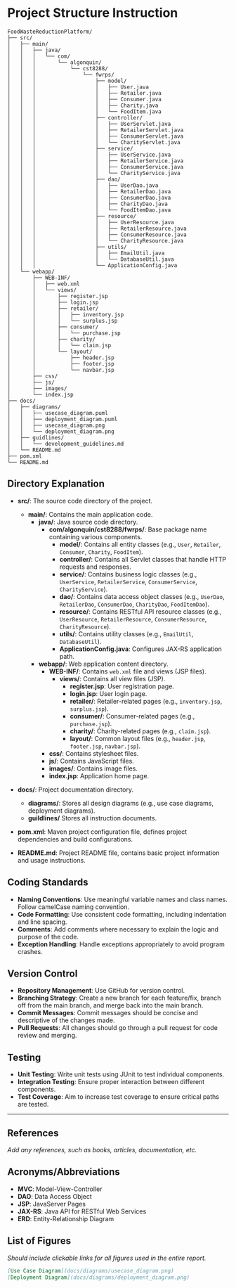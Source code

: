 # Project Structure Instruction

```code
FoodWasteReductionPlatform/
├── src/
│   ├── main/
│   │   ├── java/
│   │   │   └── com/
│   │   │       └── algonquin/
│   │   │           └── cst8288/
│   │   │               └── fwrps/
│   │   │                   ├── model/
│   │   │                   │   ├── User.java
│   │   │                   │   ├── Retailer.java
│   │   │                   │   ├── Consumer.java
│   │   │                   │   ├── Charity.java
│   │   │                   │   └── FoodItem.java
│   │   │                   ├── controller/
│   │   │                   │   ├── UserServlet.java
│   │   │                   │   ├── RetailerServlet.java
│   │   │                   │   ├── ConsumerServlet.java
│   │   │                   │   └── CharityServlet.java
│   │   │                   ├── service/
│   │   │                   │   ├── UserService.java
│   │   │                   │   ├── RetailerService.java
│   │   │                   │   ├── ConsumerService.java
│   │   │                   │   └── CharityService.java
│   │   │                   ├── dao/
│   │   │                   │   ├── UserDao.java
│   │   │                   │   ├── RetailerDao.java
│   │   │                   │   ├── ConsumerDao.java
│   │   │                   │   ├── CharityDao.java
│   │   │                   │   └── FoodItemDao.java
│   │   │                   ├── resource/
│   │   │                   │   ├── UserResource.java
│   │   │                   │   ├── RetailerResource.java
│   │   │                   │   ├── ConsumerResource.java
│   │   │                   │   └── CharityResource.java
│   │   │                   ├── utils/
│   │   │                   │   ├── EmailUtil.java
│   │   │                   │   └── DatabaseUtil.java
│   │   │                   └── ApplicationConfig.java
│   └── webapp/
│       ├── WEB-INF/
│       │   ├── web.xml
│       │   └── views/
│       │       ├── register.jsp
│       │       ├── login.jsp
│       │       ├── retailer/
│       │       │   ├── inventory.jsp
│       │       │   └── surplus.jsp
│       │       ├── consumer/
│       │       │   └── purchase.jsp
│       │       ├── charity/
│       │       │   └── claim.jsp
│       │       └── layout/
│       │           ├── header.jsp
│       │           ├── footer.jsp
│       │           └── navbar.jsp
│       ├── css/
│       ├── js/
│       ├── images/
│       └── index.jsp
├── docs/
│   ├── diagrams/
│   │   ├── usecase_diagram.puml
│   │   ├── deployment_diagram.puml
│   │   ├── usecase_diagram.png
│   │   └── deployment_diagram.png
│   ├── guidlines/
│   │   └── development_guidelines.md
│   └── README.md
├── pom.xml
└── README.md
```
## Directory Explanation

- **src/**: The source code directory of the project.
  - **main/**: Contains the main application code.
    - **java/**: Java source code directory.
      - **com/algonquin/cst8288/fwrps/**: Base package name containing various components.
        - **model/**: Contains all entity classes (e.g., `User`, `Retailer`, `Consumer`, `Charity`, `FoodItem`).
        - **controller/**: Contains all Servlet classes that handle HTTP requests and responses.
        - **service/**: Contains business logic classes (e.g., `UserService`, `RetailerService`, `ConsumerService`, `CharityService`).
        - **dao/**: Contains data access object classes (e.g., `UserDao`, `RetailerDao`, `ConsumerDao`, `CharityDao`, `FoodItemDao`).
        - **resource/**: Contains RESTful API resource classes (e.g., `UserResource`, `RetailerResource`, `ConsumerResource`, `CharityResource`).
        - **utils/**: Contains utility classes (e.g., `EmailUtil`, `DatabaseUtil`).
        - **ApplicationConfig.java**: Configures JAX-RS application path.
    - **webapp/**: Web application content directory.
      - **WEB-INF/**: Contains `web.xml` file and views (JSP files).
        - **views/**: Contains all view files (JSP).
          - **register.jsp**: User registration page.
          - **login.jsp**: User login page.
          - **retailer/**: Retailer-related pages (e.g., `inventory.jsp`, `surplus.jsp`).
          - **consumer/**: Consumer-related pages (e.g., `purchase.jsp`).
          - **charity/**: Charity-related pages (e.g., `claim.jsp`).
          - **layout/**: Common layout files (e.g., `header.jsp`, `footer.jsp`, `navbar.jsp`).
      - **css/**: Contains stylesheet files.
      - **js/**: Contains JavaScript files.
      - **images/**: Contains image files.
      - **index.jsp**: Application home page.

- **docs/**: Project documentation directory.
  - **diagrams/**: Stores all design diagrams (e.g., use case diagrams, deployment diagrams).
  - **guildlines/** Stores all instruction documents.
- **pom.xml**: Maven project configuration file, defines project dependencies and build configurations.

- **README.md**: Project README file, contains basic project information and usage instructions.

## Coding Standards

- **Naming Conventions**: Use meaningful variable names and class names. Follow camelCase naming convention.
- **Code Formatting**: Use consistent code formatting, including indentation and line spacing.
- **Comments**: Add comments where necessary to explain the logic and purpose of the code.
- **Exception Handling**: Handle exceptions appropriately to avoid program crashes.

## Version Control

- **Repository Management**: Use GitHub for version control.
- **Branching Strategy**: Create a new branch for each feature/fix, branch off from the main branch, and merge back into the main branch.
- **Commit Messages**: Commit messages should be concise and descriptive of the changes made.
- **Pull Requests**: All changes should go through a pull request for code review and merging.

## Testing

- **Unit Testing**: Write unit tests using JUnit to test individual components.
- **Integration Testing**: Ensure proper interaction between different components.
- **Test Coverage**: Aim to increase test coverage to ensure critical paths are tested.

---

## References

_Add any references, such as books, articles, documentation, etc._

## Acronyms/Abbreviations

- **MVC**: Model-View-Controller
- **DAO**: Data Access Object
- **JSP**: JavaServer Pages
- **JAX-RS**: Java API for RESTful Web Services
- **ERD**: Entity-Relationship Diagram

## List of Figures

_Should include clickable links for all figures used in the entire report._

```markdown
[Use Case Diagram](docs/diagrams/usecase_diagram.png)
[Deployment Diagram](docs/diagrams/deployment_diagram.png)